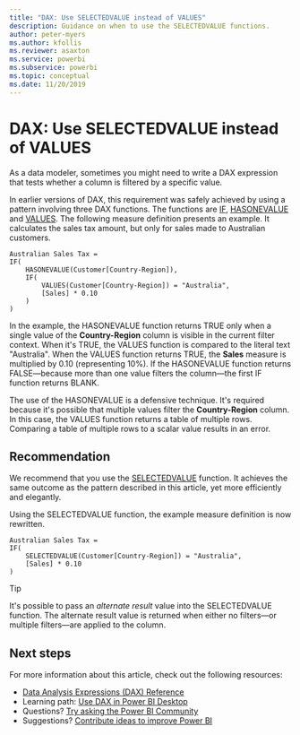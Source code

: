 ```yaml
---
title: "DAX: Use SELECTEDVALUE instead of VALUES"
description: Guidance on when to use the SELECTEDVALUE functions.
author: peter-myers
ms.author: kfollis
ms.reviewer: asaxton
ms.service: powerbi
ms.subservice: powerbi
ms.topic: conceptual
ms.date: 11/20/2019
---
```


# DAX: Use SELECTEDVALUE instead of VALUES

As a data modeler, sometimes you might need to write a DAX expression that tests whether a column is filtered by a specific value.

In earlier versions of DAX, this requirement was safely achieved by using a pattern involving three DAX functions. The functions are [IF](/dax/if-function-dax), [HASONEVALUE](/dax/hasonevalue-function-dax) and [VALUES](/dax/values-function-dax). The following measure definition presents an example. It calculates the sales tax amount, but only for sales made to Australian customers.

```dax
Australian Sales Tax =
IF(
    HASONEVALUE(Customer[Country-Region]),
    IF(
        VALUES(Customer[Country-Region]) = "Australia",
        [Sales] * 0.10
    )
)
```

In the example, the HASONEVALUE function returns TRUE only when a single value of the **Country-Region** column is visible in the current filter context. When it's TRUE, the VALUES function is compared to the literal text "Australia". When the VALUES function returns TRUE, the **Sales** measure is multiplied by 0.10 (representing 10%). If the HASONEVALUE function returns FALSE—because more than one value filters the column—the first IF function returns BLANK.

The use of the HASONEVALUE is a defensive technique. It's required because it's possible that multiple values filter the **Country-Region** column. In this case, the VALUES function returns a table of multiple rows. Comparing a table of multiple rows to a scalar value results in an error.

## Recommendation

We recommend that you use the [SELECTEDVALUE](/dax/selectedvalue-function) function. It achieves the same outcome as the pattern described in this article, yet more efficiently and elegantly.

Using the SELECTEDVALUE function, the example measure definition is now rewritten.

```dax
Australian Sales Tax =
IF(
    SELECTEDVALUE(Customer[Country-Region]) = "Australia",
    [Sales] * 0.10
)
```

> [!TIP]
> It's possible to pass an _alternate result_ value into the SELECTEDVALUE function. The alternate result value is returned when either no filters—or multiple filters—are applied to the column.

## Next steps

For more information about this article, check out the following resources:

- [Data Analysis Expressions (DAX) Reference](/dax/)
- Learning path: [Use DAX in Power BI Desktop](/learn/paths/dax-power-bi/)
- Questions? [Try asking the Power BI Community](https://community.powerbi.com/)
- Suggestions? [Contribute ideas to improve Power BI](https://ideas.powerbi.com)